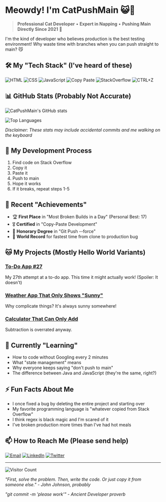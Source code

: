 # Meowdy! I'm CatPushMain 😺👋

> **Professional Cat Developer** • **Expert in Napping** • **Pushing Main Directly Since 2021** 🚀

I'm the kind of developer who believes production is the best testing environment! Why waste time with branches when you can push straight to main? 😼

## 🛠️ My "Tech Stack" (I've heard of these)

![HTML](https://img.shields.io/badge/-HTML-FFA500?style=flat-square&logo=html5&logoColor=white) 
![CSS](https://img.shields.io/badge/-CSS-1572B6?style=flat-square&logo=css3&logoColor=white)
![JavaScript](https://img.shields.io/badge/-JavaScript-FFD700?style=flat-square&logo=javascript&logoColor=black)
![Copy Paste](https://img.shields.io/badge/-CopyPaste-000000?style=flat-square&logo=clipboard&logoColor=white)
![StackOverflow](https://img.shields.io/badge/-StackOverflow-F58025?style=flat-square&logo=stackoverflow&logoColor=white)
![CTRL+Z](https://img.shields.io/badge/-CTRL+Z-important?style=flat-square)

## 📊 GitHub Stats (Probably Not Accurate)

![CatPushMain's GitHub stats](https://github-readme-stats.vercel.app/api?username=CatPushMain&show_icons=true&theme=merko&count_private=true&hide=prs,contribs)

![Top Languages](https://github-readme-stats.vercel.app/api/top-langs/?username=CatPushMain&layout=compact&theme=merko&hide=procfile,shell)

*Disclaimer: These stats may include accidental commits and me walking on the keyboard*

## 🎯 My Development Process

1. Find code on Stack Overflow
2. Copy it
3. Paste it
4. Push to main
5. Hope it works
6. If it breaks, repeat steps 1-5

## 📝 Recent "Achievements"

- 🏆 **First Place** in "Most Broken Builds in a Day" (Personal Best: 17)
- 🎖️ **Certified** in "Copy-Paste Development"
- 📜 **Honorary Degree** in "Git Push --force"
- 🥇 **World Record** for fastest time from clone to production bug

## 🐱 My Projects (Mostly Hello World Variants)

### [To-Do App #27](https://github.com/CatPushMain)
My 27th attempt at a to-do app. This time it might actually work! (Spoiler: It doesn't)

### [Weather App That Only Shows "Sunny"](https://github.com/CatPushMain)
Why complicate things? It's always sunny somewhere!

### [Calculator That Can Only Add](https://github.com/CatPushMain)
Subtraction is overrated anyway.

## 🔮 Currently "Learning"

- How to code without Googling every 2 minutes
- What "state management" means
- Why everyone keeps saying "don't push to main"
- The difference between Java and JavaScript (they're the same, right?)

## ⚡ Fun Facts About Me

- I once fixed a bug by deleting the entire project and starting over
- My favorite programming language is "whatever copied from Stack Overflow"
- I think regex is black magic and I'm scared of it
- I've broken production more times than I've had hot meals

## 📫 How to Reach Me (Please send help)

[![Email](https://img.shields.io/badge/-Email%20Me%20(Pls%20Help)-D14836?style=for-the-badge&logo=gmail&logoColor=white)](mailto:catpushmain@example.com)
[![LinkedIn](https://img.shields.io/badge/-My%20LinkedIn%20(Empty)-0077B5?style=for-the-badge&logo=linkedin&logoColor=white)](https://linkedin.com/)
[![Twitter](https://img.shields.io/badge/-My%20Tweets%20(Mostly%20Cats)-1DA1F2?style=for-the-badge&logo=twitter&logoColor=white)](https://twitter.com/)

---

![Visitor Count](https://komarev.com/ghpvc/?username=CatPushMain&color=blueviolet&label=People+Who+Regret+Visiting)

*"First, solve the problem. Then, write the code. Or just copy it from someone else." - John Johnson, probably*

*"git commit -m 'please work'" - Ancient Developer proverb*

